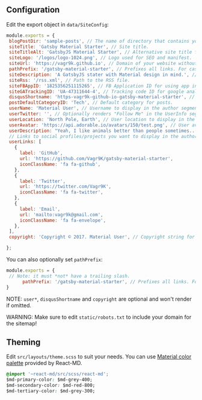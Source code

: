 
## Configuration

 Edit the export object in `data/SiteConfig`:

 ```js
module.exports = {
  blogPostDir: 'sample-posts', // The name of directory that contains your posts.
  siteTitle: 'Gatsby Material Starter', // Site title.
  siteTitleAlt: 'GatsbyJS Material Starter', // Alternative site title for SEO.
  siteLogo: '/logos/logo-1024.png', // Logo used for SEO and manifest.
  siteUrl: 'https://vagr9k.github.io', // Domain of your website without pathPrefix.
  pathPrefix: '/gatsby-material-starter', // Prefixes all links. For cases when deployed to example.github.io/gatsby-material-starter/.
  siteDescription: 'A GatsbyJS stater with Material design in mind.', // Website description used for RSS feeds/meta description tag.
  siteRss: '/rss.xml', // Path to the RSS file.
  siteFBAppID: '1825356251115265', // FB Application ID for using app insights
  siteGATrackingID: 'UA-47311644-4', // Tracking code ID for google analytics.
  disqusShortname: 'https-vagr9k-github-io-gatsby-material-starter', // Disqus shortname.
  postDefaultCategoryID: 'Tech', // Default category for posts.
  userName: 'Material User', // Username to display in the author segment.
  userTwitter: '', // Optionally renders "Follow Me" in the UserInfo segment.
  userLocation: 'North Pole, Earth', // User location to display in the author segment.
  userAvatar: 'https://api.adorable.io/avatars/150/test.png', // User avatar to display in the author segment.
  userDescription: "Yeah, I like animals better than people sometimes... Especially dogs. Dogs are the best. Every time you come home, they act like they haven't seen you in a year. And the good thing about dogs... is they got different dogs for different people.", // User description to display in the author segment.
  // Links to social profiles/projects you want to display in the author segment/navigation bar.
  userLinks: [
    {
      label: 'GitHub',
      url: 'https://github.com/Vagr9K/gatsby-material-starter',
      iconClassName: 'fa fa-github',
    },
    {
      label: 'Twitter',
      url: 'https://twitter.com/Vagr9K',
      iconClassName: 'fa fa-twitter',
    },
    {
      label: 'Email',
      url: 'mailto:vagr9k@gmail.com',
      iconClassName: 'fa fa-envelope',
    },
  ],
  copyright: 'Copyright © 2017. Material User', // Copyright string for the footer of the website and RSS feed.

};
 ```

 You can also optionally set `pathPrefix`:
 ```js
 module.exports = {
  // Note: it must *not* have a trailing slash.
       pathPrefix: '/gatsby-material-starter', // Prefixes all links. For cases when deployed to example.github.io/gatsby-material-starter/.
}

 ```

 NOTE: `user*`, `disqusShortname` and `copyright` are optional and won't render if omitted.

 WARNING: Make sure to edit `static/robots.txt` to include your domain for the sitemap!

## Theming

Edit `src/layouts/theme.scss` to suit your needs.
You can use [Material color palette](https://react-md.mlaursen.com/customization/colors) provided by React-MD.

```css
@import '~react-md/src/scss/react-md';
$md-primary-color: $md-grey-400;
$md-secondary-color: $md-red-800;
$md-tertiary-color: $md-grey-300;
```
